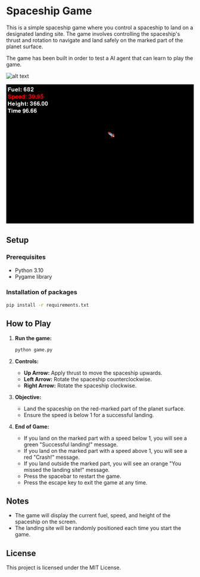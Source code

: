 # Spaceship Game

This is a simple spaceship game where you control a spaceship to land on a designated landing site. The game involves controlling the spaceship's thrust and rotation to navigate and land safely on the marked part of the planet surface.

The game has been built in order to test a AI agent that can learn to play the game.

![alt text](image.png)

![Game Screenshot](preview.png)


## Setup

### Prerequisites

- Python 3.10
- Pygame library

### Installation of packages

```bash
pip install -r requirements.txt
```

## How to Play

1. **Run the game:**

   ```sh
   python game.py
   ```

2. **Controls:**

   - **Up Arrow:** Apply thrust to move the spaceship upwards.
   - **Left Arrow:** Rotate the spaceship counterclockwise.
   - **Right Arrow:** Rotate the spaceship clockwise.

3. **Objective:**

   - Land the spaceship on the red-marked part of the planet surface.
   - Ensure the speed is below 1 for a successful landing.

4. **End of Game:**
   - If you land on the marked part with a speed below 1, you will see a green "Successful landing!" message.
   - If you land on the marked part with a speed above 1, you will see a red "Crash!" message.
   - If you land outside the marked part, you will see an orange "You missed the landing site!" message.
   - Press the spacebar to restart the game.
   - Press the escape key to exit the game at any time.

## Notes

- The game will display the current fuel, speed, and height of the spaceship on the screen.
- The landing site will be randomly positioned each time you start the game.

## License

This project is licensed under the MIT License.
